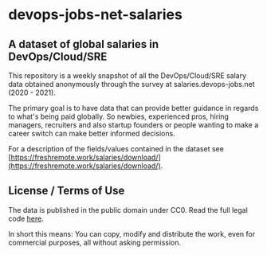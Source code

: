 # devops-jobs-net-salaries

## A dataset of global salaries in DevOps/Cloud/SRE

This repository is a weekly snapshot of all the DevOps/Cloud/SRE salary data obtained anonymously through the survey at salaries.devops-jobs.net (2020 - 2021).

The primary goal is to have data that can provide better guidance in regards to what's being paid globally. So newbies, experienced pros, hiring managers, recruiters and also startup founders or people wanting to make a career switch can make better informed decisions.

For a description of the fields/values contained in the dataset see [https://freshremote.work/salaries/download/](https://freshremote.work/salaries/download/).

## License / Terms of Use

The data is published in the public domain under CC0. Read the full legal code [here](https://creativecommons.org/publicdomain/zero/1.0/legalcode).

In short this means:
You can copy, modify and distribute the work, even for commercial purposes, all without asking permission.
